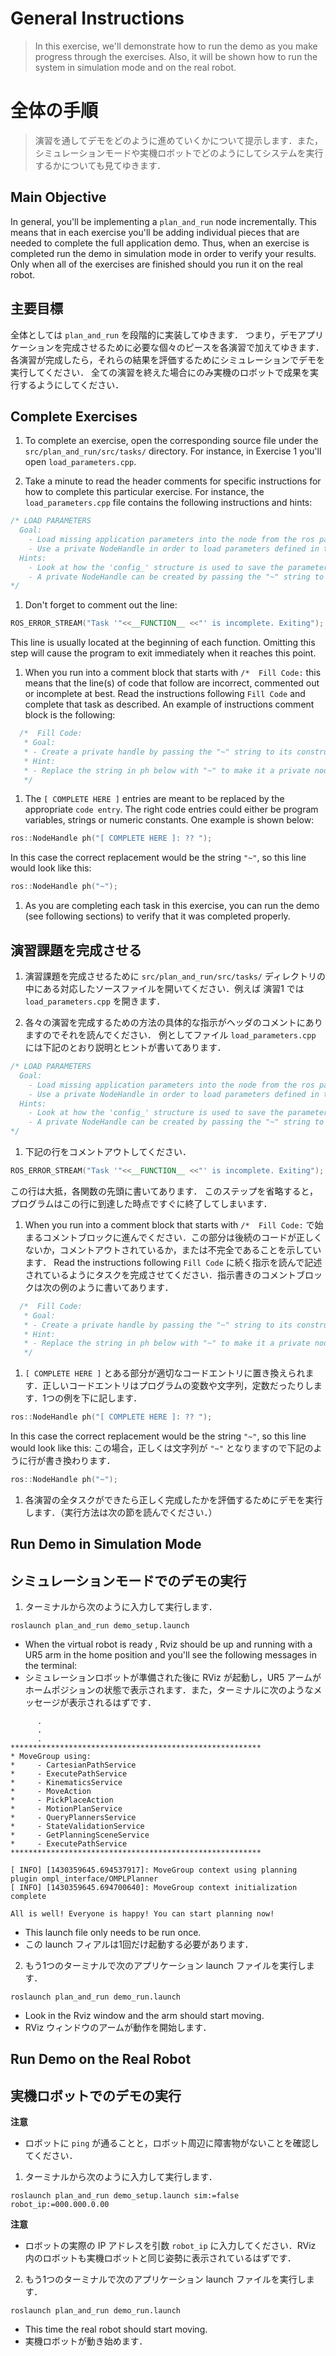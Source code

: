 # General Instructions
>In this exercise, we'll demonstrate how to run the demo as you make progress through the exercises.  Also, it will be shown how to run the system in simulation mode and on the real robot.

# 全体の手順
> 演習を通してデモをどのように進めていくかについて提示します．また，シミュレーションモードや実機ロボットでどのようにしてシステムを実行するかについても見てゆきます．

## Main Objective

 In general, you'll be implementing a `plan_and_run` node incrementally.  This means that in each exercise you'll be adding individual pieces that are needed to complete the full application demo. Thus, when an exercise is completed run the demo in simulation mode in order to verify your results.  Only when all of the exercises are finished should you run it on the real robot.

## 主要目標

 全体としては `plan_and_run` を段階的に実装してゆきます．
 つまり，デモアプリケーションを完成させるために必要な個々のピースを各演習で加えてゆきます．
 各演習が完成したら，それらの結果を評価するためにシミュレーションでデモを実行してください．
 全ての演習を終えた場合にのみ実機のロボットで成果を実行するようにしてください．

## Complete Exercises

 1. To complete an exercise, open the corresponding source file under the `src/plan_and_run/src/tasks/` directory.  For instance, in Exercise 1 you'll open `load_parameters.cpp`.

 1. Take a minute to read the header comments for specific instructions for how to complete this particular exercise.  For instance, the `load_parameters.cpp`  file contains the following instructions and hints:

``` c++
/* LOAD PARAMETERS
  Goal:
    - Load missing application parameters into the node from the ros parameter server.
    - Use a private NodeHandle in order to load parameters defined in the node's namespace.
  Hints:
    - Look at how the 'config_' structure is used to save the parameters.
    - A private NodeHandle can be created by passing the "~" string to its constructor.
*/
```

 1. Don't forget to comment out the line:

 ``` c++
ROS_ERROR_STREAM("Task '"<<__FUNCTION__ <<"' is incomplete. Exiting"); exit(-1);
 ```

 This line is usually located at the beginning of each function.  Omitting this step will cause the program to exit immediately when it reaches this point.

 1. When you run into a comment block that starts with `/*  Fill Code:` this means that the line(s) of code that follow are incorrect, commented out or incomplete at best.  Read the instructions following `Fill Code` and complete that task as described.  An example of instructions comment block is the following:

``` c++
  /*  Fill Code:
   * Goal:
   * - Create a private handle by passing the "~" string to its constructor
   * Hint:
   * - Replace the string in ph below with "~" to make it a private node.
   */
```

 1. The ```[ COMPLETE HERE ]``` entries are meant to be replaced by the appropriate `code entry`.  The right code entries could either be program variables, strings or numeric constants.  One example is shown below:

``` c++
ros::NodeHandle ph("[ COMPLETE HERE ]: ?? ");
```

In this case the correct replacement would be the string `"~"`, so this line would look like this:

``` c++
ros::NodeHandle ph("~");
```

 1. As you are completing each task in this exercise, you can run the demo (see following sections) to verify that it was completed properly.


## 演習課題を完成させる

 1. 演習課題を完成させるために `src/plan_and_run/src/tasks/` ディレクトリの中にある対応したソースファイルを開いてください．例えば 演習1 では `load_parameters.cpp` を開きます．

 1. 各々の演習を完成するための方法の具体的な指示がヘッダのコメントにありますのでそれを読んでください．
例としてファイル `load_parameters.cpp` には下記のとおり説明とヒントが書いてあります．

 ``` c++
 /* LOAD PARAMETERS
   Goal:
     - Load missing application parameters into the node from the ros parameter server.
     - Use a private NodeHandle in order to load parameters defined in the node's namespace.
   Hints:
     - Look at how the 'config_' structure is used to save the parameters.
     - A private NodeHandle can be created by passing the "~" string to its constructor.
 */
 ```

 1. 下記の行をコメントアウトしてください．

 ``` c++
 ROS_ERROR_STREAM("Task '"<<__FUNCTION__ <<"' is incomplete. Exiting"); exit(-1);
 ```

 この行は大抵，各関数の先頭に書いてあります．
 このステップを省略すると，プログラムはこの行に到達した時点ですぐに終了してしまいます．

 1. When you run into a comment block that starts with `/*  Fill Code:` で始まるコメントブロックに進んでください．この部分は後続のコードが正しくないか，コメントアウトされているか，または不完全であることを示しています．  Read the instructions following `Fill Code` に続く指示を読んで記述されているようにタスクを完成させてください．指示書きのコメントブロックは次の例のように書いてあります．

 ``` c++
   /*  Fill Code:
    * Goal:
    * - Create a private handle by passing the "~" string to its constructor
    * Hint:
    * - Replace the string in ph below with "~" to make it a private node.
    */
 ```

 1. ```[ COMPLETE HERE ]``` とある部分が適切なコードエントリに置き換えられます．正しいコードエントリはプログラムの変数や文字列，定数だったりします．1つの例を下に記します．

 ``` c++
 ros::NodeHandle ph("[ COMPLETE HERE ]: ?? ");
 ```

 In this case the correct replacement would be the string `"~"`, so this line would look like this:
 この場合，正しくは文字列が `"~"` となりますので下記のように行が書き換わります．

 ``` c++
 ros::NodeHandle ph("~");
 ```

 1. 各演習の全タスクができたら正しく完成したかを評価するためにデモを実行します．（実行方法は次の節を読んでください．）


## Run Demo in Simulation Mode
## シミュレーションモードでのデモの実行

<!-- 1. In a terminal, run the setup launch file as follows: -->

1. ターミナルから次のように入力して実行します．

```
roslaunch plan_and_run demo_setup.launch
```

 * When the virtual robot is ready , Rviz should be up and running with a UR5 arm in the home position and you'll see the following messages in the terminal:
 * シミュレーションロボットが準備された後に RViz が起動し，UR5 アームがホームポジションの状態で表示されます．また，ターミナルに次のようなメッセージが表示されるはずです．

```
      .
      .
      .
********************************************************
* MoveGroup using:
*     - CartesianPathService
*     - ExecutePathService
*     - KinematicsService
*     - MoveAction
*     - PickPlaceAction
*     - MotionPlanService
*     - QueryPlannersService
*     - StateValidationService
*     - GetPlanningSceneService
*     - ExecutePathService
********************************************************

[ INFO] [1430359645.694537917]: MoveGroup context using planning plugin ompl_interface/OMPLPlanner
[ INFO] [1430359645.694700640]: MoveGroup context initialization complete

All is well! Everyone is happy! You can start planning now!
```

  * This launch file only needs to be run once.
  * この launch フィアルは1回だけ起動する必要があります．


<!-- 1. In a separate terminal, run the application launch file: -->
2. もう1つのターミナルで次のアプリケーション launch ファイルを実行します．

```
roslaunch plan_and_run demo_run.launch
```

  * Look in the Rviz window and the arm should start moving.  
  * RViz ウィンドウのアームが動作を開始します．


## Run Demo on the Real Robot
## 実機ロボットでのデモの実行

<!--
   **Notes**

   * Make sure that you can `ping` the robot and that there aren't any obstacles near it.
-->
   **注意**

   * ロボットに `ping` が通ることと，ロボット周辺に障害物がないことを確認してください．

<!-- 1. In a terminal, run the setup launch file as follows: -->

 1. ターミナルから次のように入力して実行します．

```
roslaunch plan_and_run demo_setup.launch sim:=false robot_ip:=000.000.0.00
```

<!--
  **Notes:**

   * Enter the robot's actual IP address into the `robot_ip` argument.  The robot model in Rviz should be in about the same position as the real robot.
-->

  **注意**
   * ロボットの実際の IP アドレスを引数 `robot_ip` に入力してください．RViz 内のロボットも実機ロボットと同じ姿勢に表示されているはずです．


<!-- 1. In a separate terminal, run the application launch file: -->

 2. もう1つのターミナルで次のアプリケーション launch ファイルを実行します．

```
roslaunch plan_and_run demo_run.launch
```

  * This time the real robot should start moving.
  * 実機ロボットが動き始めます．
